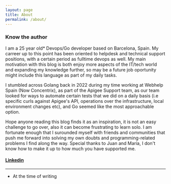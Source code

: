 ```yaml
---
layout: page
title: About 
permalink: /about/
---
```


### Know the author

I am a 25 year old* Devops/Go developer based on Barcelona, Spain. My carreer up to this point has been oriented to helpdesk and technical support
positions, with a certain period as fulltime devops as well. My main motivation with this blog is both enjoy more aspects of the IT/tech world and expanding my knowledge further, so may be a future job oportunity might include this language as part of my daily tasks.

I stumbled across Golang back in 2022 during my time working at Webhelp Spain (Now Concentrix), as part of the Apigee Support team, as our team looked for 
ways to automate certain tests that we did on a daily basis (i.e specific curls against Apigee's API, operations over the infrastructure, local environment changes etc), and Go seemed like the most approachable option.

Hope anyone reading this blog finds it as an inspiration, it is not an easy challenge to go over, also it can become frustrating to learn solo. I am fortunate enough that I surounded myself with friends and communities that push me forward into solving my own doubts and programming-related problems I find along the way. Special thanks to Juan and María, I don't know how to make it up to how much you have supported me.

#### [Linkedin](https://www.linkedin.com/in/sergio-d-3975791a4/)
---
* At the time of writing

<!---
## Jekyll 
This is the base Jekyll theme. You can find out more info about customizing your Jekyll theme, as well as basic Jekyll usage documentation at [jekyllrb.com](https://jekyllrb.com/)

You can find the source code for Minima at GitHub:
[jekyll][jekyll-organization] /
[minima](https://github.com/jekyll/minima)

You can find the source code for Jekyll at GitHub:
[jekyll][jekyll-organization] /
[jekyll](https://github.com/jekyll/jekyll)


[jekyll-organization]: https://github.com/jekyll
--->

